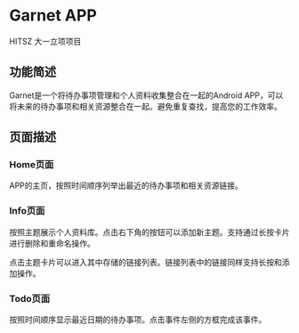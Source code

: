 # Garnet APP

HITSZ 大一立项项目

## 功能简述

Garnet是一个将待办事项管理和个人资料收集整合在一起的Android APP，可以将未来的待办事项和相关资源整合在一起。避免重复查找，提高您的工作效率。

## 页面描述

### Home页面

APP的主页，按照时间顺序列举出最近的待办事项和相关资源链接。

### Info页面

按照主题展示个人资料库。点击右下角的按钮可以添加新主题。支持通过长按卡片进行删除和重命名操作。

点击主题卡片可以进入其中存储的链接列表。链接列表中的链接同样支持长按和添加操作。

### Todo页面

按照时间顺序显示最近日期的待办事项。点击事件左侧的方框完成该事件。
